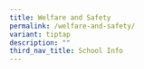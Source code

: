 ```yaml
---
title: Welfare and Safety
permalink: /welfare-and-safety/
variant: tiptap
description: ""
third_nav_title: School Info
---
```

